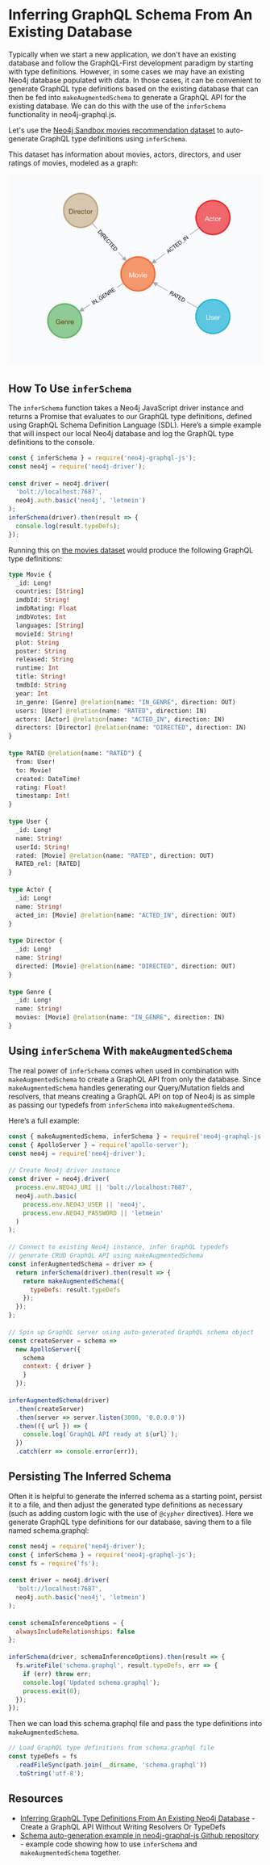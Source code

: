 # Inferring GraphQL Schema From An Existing Database

Typically when we start a new application, we don't have an existing database and follow the GraphQL-First development paradigm by starting with type definitions. However, in some cases we may have an existing Neo4j database populated with data. In those cases, it can be convenient to generate GraphQL type definitions based on the existing database that can then be fed into `makeAugmentedSchema` to generate a GraphQL API for the existing database. We can do this with the use of the `inferSchema` functionality in neo4j-graphql.js.

Let's use the [Neo4j Sandbox movies recommendation dataset](https://neo4j.com/sandbox?usecase=recommendations) to auto-generate GraphQL type definitions using `inferSchema`.

This dataset has information about movies, actors, directors, and user ratings of movies, modeled as a graph:

![Movie graph data model](img/movies.png)

## How To Use `inferSchema`

The `inferSchema` function takes a Neo4j JavaScript driver instance and returns a Promise that evaluates to our GraphQL type definitions, defined using GraphQL Schema Definition Language (SDL). Here’s a simple example that will inspect our local Neo4j database and log the GraphQL type definitions to the console.

```js
const { inferSchema } = require('neo4j-graphql-js');
const neo4j = require('neo4j-driver');

const driver = neo4j.driver(
  'bolt://localhost:7687',
  neo4j.auth.basic('neo4j', 'letmein')
);
inferSchema(driver).then(result => {
  console.log(result.typeDefs);
});
```

Running this on [the movies dataset](https://neo4j.com/sandbox?usecase=recommendations) would produce the following GraphQL type definitions:

```graphql
type Movie {
  _id: Long!
  countries: [String]
  imdbId: String!
  imdbRating: Float
  imdbVotes: Int
  languages: [String]
  movieId: String!
  plot: String
  poster: String
  released: String
  runtime: Int
  title: String!
  tmdbId: String
  year: Int
  in_genre: [Genre] @relation(name: "IN_GENRE", direction: OUT)
  users: [User] @relation(name: "RATED", direction: IN)
  actors: [Actor] @relation(name: "ACTED_IN", direction: IN)
  directors: [Director] @relation(name: "DIRECTED", direction: IN)
}

type RATED @relation(name: "RATED") {
  from: User!
  to: Movie!
  created: DateTime!
  rating: Float!
  timestamp: Int!
}

type User {
  _id: Long!
  name: String!
  userId: String!
  rated: [Movie] @relation(name: "RATED", direction: OUT)
  RATED_rel: [RATED]
}

type Actor {
  _id: Long!
  name: String!
  acted_in: [Movie] @relation(name: "ACTED_IN", direction: OUT)
}

type Director {
  _id: Long!
  name: String!
  directed: [Movie] @relation(name: "DIRECTED", direction: OUT)
}

type Genre {
  _id: Long!
  name: String!
  movies: [Movie] @relation(name: "IN_GENRE", direction: IN)
}
```

## Using `inferSchema` With `makeAugmentedSchema`

The real power of `inferSchema` comes when used in combination with `makeAugmentedSchema` to create a GraphQL API from only the database. Since `makeAugmentedSchema` handles generating our Query/Mutation fields and resolvers, that means creating a GraphQL API on top of Neo4j is as simple as passing our typedefs from `inferSchema` into `makeAugmentedSchema`.

Here’s a full example:

```js
const { makeAugmentedSchema, inferSchema } = require('neo4j-graphql-js');
const { ApolloServer } = require('apollo-server');
const neo4j = require('neo4j-driver');

// Create Neo4j driver instance
const driver = neo4j.driver(
  process.env.NEO4J_URI || 'bolt://localhost:7687',
  neo4j.auth.basic(
    process.env.NEO4J_USER || 'neo4j',
    process.env.NEO4J_PASSWORD || 'letmein'
  )
);

// Connect to existing Neo4j instance, infer GraphQL typedefs
// generate CRUD GraphQL API using makeAugmentedSchema
const inferAugmentedSchema = driver => {
  return inferSchema(driver).then(result => {
    return makeAugmentedSchema({
      typeDefs: result.typeDefs
    });
  });
};

// Spin up GraphQL server using auto-generated GraphQL schema object
const createServer = schema =>
  new ApolloServer({
    schema
    context: { driver }
    }
  });

inferAugmentedSchema(driver)
  .then(createServer)
  .then(server => server.listen(3000, '0.0.0.0'))
  .then(({ url }) => {
    console.log(`GraphQL API ready at ${url}`);
  })
  .catch(err => console.error(err));
```

## Persisting The Inferred Schema

Often it is helpful to generate the inferred schema as a starting point, persist it to a file, and then adjust the generated type definitions as necessary (such as adding custom logic with the use of `@cypher` directives). Here we generate GraphQL type definitions for our database, saving them to a file named schema.graphql:

```js
const neo4j = require('neo4j-driver');
const { inferSchema } = require('neo4j-graphql-js');
const fs = require('fs');

const driver = neo4j.driver(
  'bolt://localhost:7687',
  neo4j.auth.basic('neo4j', 'letmein')
);

const schemaInferenceOptions = {
  alwaysIncludeRelationships: false
};

inferSchema(driver, schemaInferenceOptions).then(result => {
  fs.writeFile('schema.graphql', result.typeDefs, err => {
    if (err) throw err;
    console.log('Updated schema.graphql');
    process.exit(0);
  });
});
```

Then we can load this schema.graphql file and pass the type definitions into `makeAugmentedSchema`.

```js
// Load GraphQL type definitions from schema.graphql file
const typeDefs = fs
  .readFileSync(path.join(__dirname, 'schema.graphql'))
  .toString('utf-8');
```

## Resources

- [Inferring GraphQL Type Definitions From An Existing Neo4j Database](https://blog.grandstack.io/inferring-graphql-type-definitions-from-an-existing-neo4j-database-dadca2138b25) - Create a GraphQL API Without Writing Resolvers Or TypeDefs
- [Schema auto-generation example in neo4j-graphql-js Github repository](https://github.com/neo4j-graphql/neo4j-graphql-js/blob/master/example/autogenerated/autogen.js) - example code showing how to use `inferSchema` and `makeAugmentedSchema` together.
